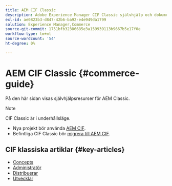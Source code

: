 ```yaml
---
title: AEM CIF Classic
description: Adobe Experience Manager CIF Classic självhjälp och dokumentationslänkar.
exl-id: ae0823b3-d847-42b6-ba92-e4e949da1799
solution: Experience Manager,Commerce
source-git-commit: 1751bfb32386685e3a159939113b9667b5e17f0e
workflow-type: tm+mt
source-wordcount: '54'
ht-degree: 0%

---
```



# AEM CIF Classic {#commerce-guide}

På den här sidan visas självhjälpsresurser för AEM Classic.

>[!NOTE]
>
>CIF Classic är i underhållsläge.
>
>* Nya projekt bör använda [AEM CIF](/help/commerce/cif/introduction.md).
>* Befintliga CIF Classic bör [migrera till AEM CIF](/help/commerce/cif/migration.md).

## CIF klassiska artiklar {#key-articles}

* [Concepts](administering/concepts.md)
* [Administratör](administering/generic.md)
* [Distribuerar](deploying/ecommerce.md)
* [Utvecklar](developing/ecommerce.md)

